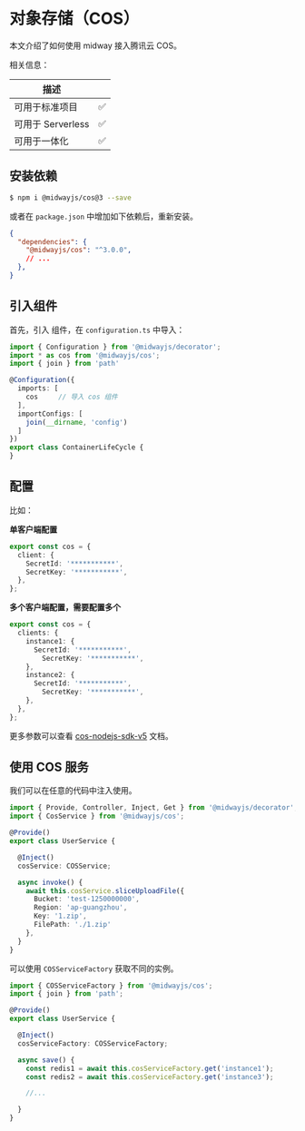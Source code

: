 # 对象存储（COS）

本文介绍了如何使用 midway 接入腾讯云 COS。

相关信息：

| 描述              |      |
| ----------------- | ---- |
| 可用于标准项目    | ✅    |
| 可用于 Serverless | ✅    |
| 可用于一体化      | ✅    |



## 安装依赖

```bash
$ npm i @midwayjs/cos@3 --save
```

或者在 `package.json` 中增加如下依赖后，重新安装。

```json
{
  "dependencies": {
    "@midwayjs/cos": "^3.0.0",
    // ...
  },
}
```



## 引入组件


首先，引入 组件，在 `configuration.ts` 中导入：

```typescript
import { Configuration } from '@midwayjs/decorator';
import * as cos from '@midwayjs/cos';
import { join } from 'path'

@Configuration({
  imports: [
    cos		// 导入 cos 组件
  ],
  importConfigs: [
    join(__dirname, 'config')
  ]
})
export class ContainerLifeCycle {
}
```


## 配置

比如：


**单客户端配置**
```typescript
export const cos = {
  client: {
    SecretId: '***********',
    SecretKey: '***********',
  },
};
```


**多个客户端配置，需要配置多个**

```typescript
export const cos = {
  clients: {
    instance1: {
      SecretId: '***********',
    	SecretKey: '***********',
    },
    instance2: {
      SecretId: '***********',
    	SecretKey: '***********',
    },
  },
};
```
更多参数可以查看 [cos-nodejs-sdk-v5](https://github.com/tencentyun/cos-nodejs-sdk-v5) 文档。


## 使用 COS 服务


我们可以在任意的代码中注入使用。
```typescript
import { Provide, Controller, Inject, Get } from '@midwayjs/decorator';
import { CosService } from '@midwayjs/cos';

@Provide()
export class UserService {

  @Inject()
  cosService: COSService;

  async invoke() {
    await this.cosService.sliceUploadFile({
      Bucket: 'test-1250000000',
      Region: 'ap-guangzhou',
      Key: '1.zip',
      FilePath: './1.zip'
    },
  }
}
```


可以使用 `COSServiceFactory` 获取不同的实例。
```typescript
import { COSServiceFactory } from '@midwayjs/cos';
import { join } from 'path';

@Provide()
export class UserService {

  @Inject()
  cosServiceFactory: COSServiceFactory;

  async save() {
    const redis1 = await this.cosServiceFactory.get('instance1');
    const redis2 = await this.cosServiceFactory.get('instance3');

    //...

  }
}
```


